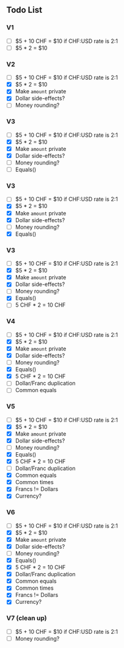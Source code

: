 ## Todo List

### V1
- [ ] $5 + 10 CHF = $10 if CHF:USD rate is 2:1 
- [ ] $5 * 2 = $10

### V2
- [ ] $5 + 10 CHF = $10 if CHF:USD rate is 2:1
- [x] $5 * 2 = $10
- [x] Make `amount` private
- [x] Dollar side-effects?
- [ ] Money rounding?

### V3
- [ ] $5 + 10 CHF = $10 if CHF:USD rate is 2:1
- [x] $5 * 2 = $10
- [x] Make `amount` private
- [x] Dollar side-effects?
- [ ] Money rounding?
- [ ] Equals()

### V3
- [ ] $5 + 10 CHF = $10 if CHF:USD rate is 2:1
- [x] $5 * 2 = $10
- [x] Make `amount` private
- [x] Dollar side-effects?
- [ ] Money rounding?
- [x] Equals()

### V3
- [ ] $5 + 10 CHF = $10 if CHF:USD rate is 2:1
- [x] $5 * 2 = $10
- [x] Make `amount` private
- [x] Dollar side-effects?
- [ ] Money rounding?
- [x] Equals()
- [ ] 5 CHF * 2 = 10 CHF
 
### V4
- [ ] $5 + 10 CHF = $10 if CHF:USD rate is 2:1
- [x] $5 * 2 = $10
- [x] Make `amount` private
- [x] Dollar side-effects?
- [ ] Money rounding?
- [x] Equals()
- [x] 5 CHF * 2 = 10 CHF
- [ ] Dollar/Franc duplication
- [ ] Common equals
 
### V5
- [ ] $5 + 10 CHF = $10 if CHF:USD rate is 2:1
- [x] $5 * 2 = $10
- [x] Make `amount` private
- [x] Dollar side-effects?
- [ ] Money rounding?
- [x] Equals()
- [x] 5 CHF * 2 = 10 CHF
- [ ] Dollar/Franc duplication
- [x] Common equals
- [x] Common times
- [x] Francs != Dollars
- [x] Currency?

### V6
- [ ] $5 + 10 CHF = $10 if CHF:USD rate is 2:1
- [x] $5 * 2 = $10
- [x] Make `amount` private
- [x] Dollar side-effects?
- [ ] Money rounding?
- [x] Equals()
- [x] 5 CHF * 2 = 10 CHF
- [x] Dollar/Franc duplication
- [x] Common equals
- [x] Common times
- [x] Francs != Dollars
- [x] Currency?

### V7 (clean up)
- [ ] $5 + 10 CHF = $10 if CHF:USD rate is 2:1
- [ ] Money rounding?
